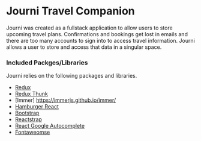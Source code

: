# Journi Travel Companion

Journi was created as a fullstack application to allow users to store upcoming travel plans. Confirmations and bookings get lost in emails and there are too many accounts to sign into to access travel information. Journi allows a user to store and access that data in a singular space.

### Included Packges/Libraries
Journi relies on the following packages and libraries.
* [Redux](https://redux.js.org/)
* [Redux Thunk](https://github.com/reduxjs/redux-thunk)
* [Immer] https://immerjs.github.io/immer/
* [Hamburger React](https://www.npmjs.com/package/hamburger-react)
* [Bootstrap](https://getbootstrap.com/)
* [Reactstrap](https://reactstrap.github.io/)
* [React Google Autocomplete](https://www.npmjs.com/package/react-google-autocomplete)
* [Fontaweomse](https://fontawesome.com/)
